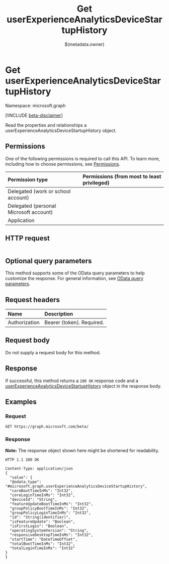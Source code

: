 ﻿---
title: "Get userExperienceAnalyticsDeviceStartupHistory"
description: ""
localization_priority: Normal
author: "$(metadata.owner)"
ms.prod: "microsoft-identity-platform"
doc_type: "apiPageType"
---

# Get userExperienceAnalyticsDeviceStartupHistory

Namespace: microsoft.graph

[!INCLUDE [beta-disclaimer](../../includes/beta-disclaimer.md)]

Read the properties and relationships a userExperienceAnalyticsDeviceStartupHistory object.

## Permissions

One of the following permissions is required to call this API. To learn more, including how to choose permissions, see [Permissions](/graph/permissions-reference).

| Permission type                        | Permissions (from most to least privileged) |
| :------------------------------------- | :------------------------------------------ |
| Delegated (work or school account)     |                                             |
| Delegated (personal Microsoft account) |                                             |
| Application                            |                                             |

## HTTP request

<!-- {
  "blockType": "ignored"
}
-->

```http

```

## Optional query parameters

This method supports some of the OData query parameters to help customize the response. For general information, see [OData query parameters](/graph/query-parameters).

## Request headers

| Name          | Description               |
| :------------ | :------------------------ |
| Authorization | Bearer {token}. Required. |

## Request body

Do not supply a request body for this method.

## Response

If successful, this method returns a `200 OK` response code and a [userExperienceAnalyticsDeviceStartupHistory](../resources/userExperienceAnalyticsDeviceStartupHistory.md) object in the response body.

## Examples

### Request

<!-- {
  "blockType": "request",
  "name": "get_userexperienceanalyticsdevicestartuphistory"
}
-->

```http
GET https://graph.microsoft.com/beta/

```

### Response

**Note:** The response object shown here might be shortened for readability.

<!-- {
  "blockType": "response",
  "truncated": true,
  "@odata.type": "microsoft.management.services.api.userExperienceAnalyticsDeviceStartupHistory"
}
-->

```http
HTTP 1.1 200 OK

Content-Type: application/json
{
  "value": {
  "@odata.type": "#microsoft.graph.userExperienceAnalyticsDeviceStartupHistory",
  "coreBootTimeInMs": "Int32",
  "coreLoginTimeInMs": "Int32",
  "deviceId": "String",
  "featureUpdateBootTimeInMs": "Int32",
  "groupPolicyBootTimeInMs": "Int32",
  "groupPolicyLoginTimeInMs": "Int32",
  "id": "String(identifier)",
  "isFeatureUpdate": "Boolean",
  "isFirstLogin": "Boolean",
  "operatingSystemVersion": "String",
  "responsiveDesktopTimeInMs": "Int32",
  "startTime": "DateTimeOffset",
  "totalBootTimeInMs": "Int32",
  "totalLoginTimeInMs": "Int32"
}
}

```
